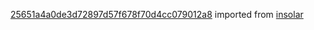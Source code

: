 [25651a4a0de3d72897d57f678f70d4cc079012a8](https://github.com/insolar/insolar/commit/25651a4a0de3d72897d57f678f70d4cc079012a8) imported from [insolar](https://github.com/insolar/insolar)
